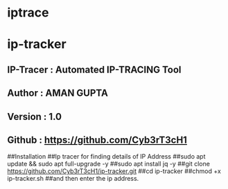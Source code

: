 # iptrace
# ip-tracker

##   IP-Tracer  :       Automated IP-TRACING  Tool
##   Author     :       AMAN GUPTA 
##   Version    :       1.0
##   Github     :       https://github.com/Cyb3rT3cH1


##Installation 
##Ip tracer for finding details of IP Address
##sudo apt update && sudo apt full-upgrade -y
##sudo apt install jq -y
##git clone https://github.com/Cyb3rT3cH1/ip-tracker.git
##cd ip-tracker 
##chmod +x ip-tracker.sh
##and then enter the ip address.
